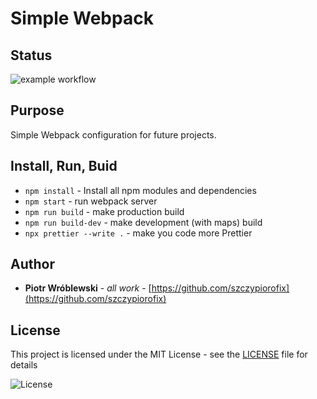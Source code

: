 # Simple Webpack

## Status

![example workflow](https://github.com/szczypiorofix/simple-webpack/actions/workflows/github-actions-demo.yml/badge.svg)

## Purpose

Simple Webpack configuration for future projects.

## Install, Run, Buid

- `npm install` - Install all npm modules and dependencies
- `npm start` - run webpack server
- `npm run build` - make production build
- `npm run build-dev` - make development (with maps) build
- `npx prettier --write .` - make you code more Prettier

## Author

- **Piotr Wróblewski** - _all work_ - [https://github.com/szczypiorofix](https://github.com/szczypiorofix)

## License

This project is licensed under the MIT License - see the [LICENSE](LICENSE) file for details

![License](https://img.shields.io/badge/license-MIT-green.svg "License icon")
